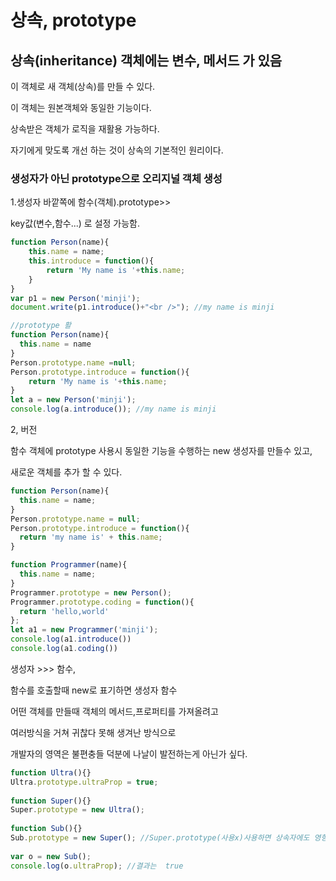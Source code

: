 # 상속, prototype

## 상속\(inheritance\) 객체에는 변수, 메서드 가 있음

이 객체로 새 객체\(상속\)를 만들 수 있다.

 이 객체는 원본객체와 동일한 기능이다. 

상속받은 객체가 로직을 재활용 가능하다.

 자기에게 맞도록 개선 하는 것이 상속의 기본적인 원리이다.



### 생성자가 아닌  prototype으로 오리지널 객체 생성  

1.생성자 바깥쪽에 함수\(객체\).prototype&gt;&gt;

key값\(변수,함수...\) 로 설정 가능함. 

```javascript
function Person(name){
    this.name = name;
    this.introduce = function(){
        return 'My name is '+this.name; 
    }   
}
var p1 = new Person('minji');
document.write(p1.introduce()+"<br />"); //my name is minji

//prototype 활
function Person(name){
  this.name = name
}
Person.prototype.name =null;
Person.prototype.introduce = function(){
    return 'My name is '+this.name; 
}
let a = new Person('minji');
console.log(a.introduce()); //my name is minji
```

2, 버전 

함수 객체에 prototype 사용시 동일한 기능을 수행하는 new 생성자를 만들수 있고,

새로운 객체를 추가 할 수 있다. 

```javascript
function Person(name){
  this.name = name;
}
Person.prototype.name = null;
Person.prototype.introduce = function(){
  return 'my name is' + this.name;
}

function Programmer(name){
  this.name = name;
}
Programmer.prototype = new Person();
Programmer.prototype.coding = function(){
  return 'hello,world'
};
let a1 = new Programmer('minji');
console.log(a1.introduce())
console.log(a1.coding())
```

생성자 &gt;&gt;&gt; 함수, 

 함수를 호출할때 new로 표기하면  생성자 함수

 어떤 객체를 만들때 객체의 메서드,프로퍼티를 가져올려고

여러방식을 거쳐 귀찮다 못해 생겨난 방식으로 

개발자의 영역은  불편충들 덕분에 나날이 발전하는게 아닌가 싶다. 

```javascript
function Ultra(){}
Ultra.prototype.ultraProp = true;
 
function Super(){}
Super.prototype = new Ultra();
 
function Sub(){}
Sub.prototype = new Super(); //Super.prototype(사용x)사용하면 상속자에도 영향미
 
var o = new Sub();
console.log(o.ultraProp); //결과는  true
```



